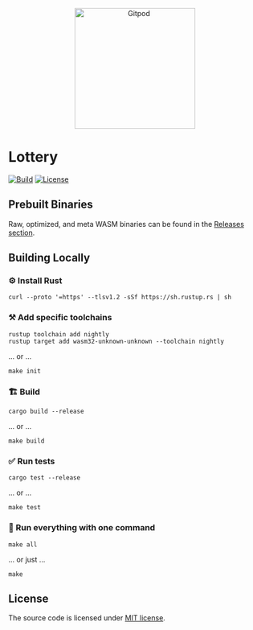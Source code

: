 <p align="center">
  <a href="https://gitpod.io/#https://github.com/gear-dapps/lottery" target="_blank">
    <img src="https://gitpod.io/button/open-in-gitpod.svg" width="240" alt="Gitpod">
  </a>
</p>

# Lottery

[![Build][build_badge]][build_href]
[![License][lic_badge]][lic_href]

[build_badge]: https://github.com/gear-dapps/lottery/workflows/Build/badge.svg
[build_href]: https://github.com/gear-dapps/lottery/actions/workflows/build.yml

[lic_badge]: https://img.shields.io/badge/License-MIT-success
[lic_href]: https://github.com/gear-dapps/lottery/blob/master/LICENSE

## Prebuilt Binaries

Raw, optimized, and meta WASM binaries can be found in the [Releases section](https://github.com/gear-dapps/lottery/releases).

## Building Locally

### ⚙️ Install Rust

```shell
curl --proto '=https' --tlsv1.2 -sSf https://sh.rustup.rs | sh
```

### ⚒️ Add specific toolchains

```shell
rustup toolchain add nightly
rustup target add wasm32-unknown-unknown --toolchain nightly
```

... or ...

```shell
make init
```

### 🏗️ Build

```shell
cargo build --release
```

... or ...

```shell
make build
```

### ✅ Run tests

```shell
cargo test --release
```

... or ...

```shell
make test
```

### 🚀 Run everything with one command

```shell
make all
```

... or just ...

```shell
make
```

## License

The source code is licensed under [MIT license](LICENSE).
